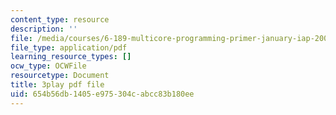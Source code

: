 ```yaml
---
content_type: resource
description: ''
file: /media/courses/6-189-multicore-programming-primer-january-iap-2007/654b56db1405e975304cabcc83b180ee_zgbsyim8uUQ.pdf
file_type: application/pdf
learning_resource_types: []
ocw_type: OCWFile
resourcetype: Document
title: 3play pdf file
uid: 654b56db-1405-e975-304c-abcc83b180ee
---
```

